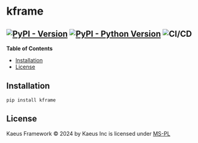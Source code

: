 # kframe

[![PyPI - Version](https://img.shields.io/pypi/v/kframe.svg)](https://pypi.org/project/kframe)
[![PyPI - Python Version](https://img.shields.io/pypi/pyversions/kframe.svg)](https://pypi.org/project/kframe)
![CI/CD](https://github.com/github/docs/actions/workflows/dev_ci.yml/badge.svg?branch=development)
-----

**Table of Contents**

- [Installation](#installation)
- [License](#license)

## Installation

```console
pip install kframe
```

## License

Kaeus Framework &copy; 2024 by Kaeus Inc is licensed under [MS-PL](https://opensource.org/license/ms-pl-html) 
